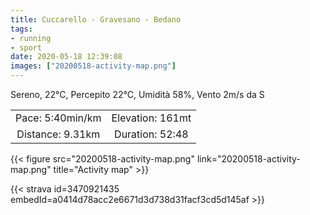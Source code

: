 ```yaml
---
title: Cuccarello - Gravesano - Bedano
tags:
- running
- sport
date: 2020-05-18 12:39:08
images: ["20200518-activity-map.png"]
---
```


Sereno, 22°C, Percepito 22°C, Umidità 58%, Vento 2m/s da S

| | |
| :-: | :-: |
| Pace: 5:40min/km | Elevation: 161mt |
| Distance: 9.31km | Duration: 52:48 |



{{< figure src="20200518-activity-map.png" link="20200518-activity-map.png" title="Activity map" >}}


{{< strava id=3470921435 embedId=a0414d78acc2e6671d3d738d31facf3cd5d145af >}}
